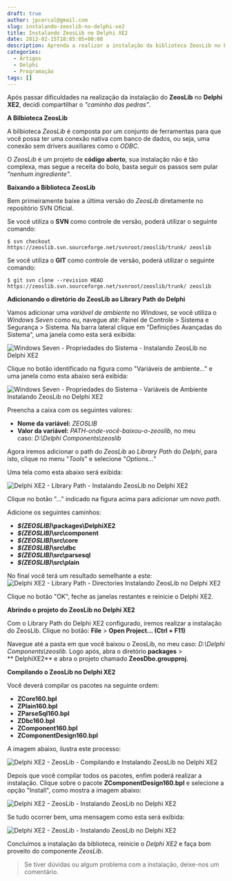 ```yaml
---
draft: true
author: jpcercal@gmail.com
slug: instalando-zeoslib-no-delphi-xe2
title: Instalando ZeosLib no Delphi XE2
date: 2012-02-15T18:05:05+00:00
description: Aprenda a realizar a instalação da biblioteca ZeosLib no Embarcadero RAD Studio Delphi XE2, este guia irá lhe apresentar um passo a passo da instalação.
categories:
  - Artigos
  - Delphi
  - Programação
tags: []
---
```


Após passar dificuldades na realização da instalação do **ZeosLib** no **Delphi XE2**, decidi compartilhar o _"caminho das pedras"_.

**A Bilbioteca ZeosLib**

A bilbioteca _ZeosLib_ é composta por um conjunto de ferramentas para que você possa ter uma conexão nativa com banco de dados, ou seja, uma conexão sem drivers auxiliares como o _ODBC_.

O _ZeosLib_ é um projeto de **código aberto**, sua instalação não é tão complexa, mas segue a receita do bolo, basta seguir os passos sem pular _"nenhum ingrediente"_.

**Baixando a Biblioteca ZeosLib**

Bem primeiramente baixe a última versão do _ZeosLib_ diretamente no repositório SVN Oficial.

Se você utiliza o **SVN** como controle de versão, poderá utilizar o seguinte comando:

```shell
$ svn checkout https://zeoslib.svn.sourceforge.net/svnroot/zeoslib/trunk/ zeoslib
```

Se você utiliza o **GIT** como controle de versão, poderá utilizar o seguinte comando:

```shell
$ git svn clone --revision HEAD https://zeoslib.svn.sourceforge.net/svnroot/zeoslib/trunk/ zeoslib
```

**Adicionando o diretório do ZeosLib ao Library Path do Delphi**

Vamos adicionar uma _variável de ambiente_ no _Windows_, se você utiliza o _Windows Seven_ como eu, navegue até: Painel de Controle > Sistema e Segurança > Sistema. Na barra lateral clique em "Definições Avançadas do Sistema", uma janela como esta será exibida:

![Windows Seven - Propriedades do Sistema - Instalando ZeosLib no Delphi XE2](http://sistemas.cekurte.com/wp-content/uploads/2012/12/Windows-Seven-Propriedades-do-Sistema.png "Instalando ZeosLib no Delphi XE2")

Clique no botão identificado na figura como "Variáveis de ambiente…" e uma janela como esta abaixo será exibida:

![Windows Seven - Propriedades do Sistema - Variáveis de Ambiente Instalando ZeosLib no Delphi XE2](http://sistemas.cekurte.com/wp-content/uploads/2012/12/Windows-Seven-Propriedades-do-Sistema-Variáveis-de-Ambiente.png "Instalando ZeosLib no Delphi XE2")

Preencha a caixa com os seguintes valores:

* **Nome da variável:** _ZEOSLIB_
* **Valor da variável:** _PATH-onde-você-baixou-o-zeoslib_, no meu caso: _D:\Delphi Components\zeoslib_

Agora iremos adicionar o path do _ZeosLib_ ao _Library Path_ do _Delphi_, para isto, clique no menu "_Tools_" e selecione "_Options..._"

Uma tela como esta abaixo será exibida:

![Delphi XE2 - Library Path - Instalando ZeosLib no Delphi XE2](http://sistemas.cekurte.com/wp-content/uploads/2012/12/Delphi-XE2-Library-Path.png "Instalando ZeosLib no Delphi XE2")

Clique no botão "..." indicado na figura acima para adicionar um novo _path_.

Adicione os seguintes caminhos:

* **_$(ZEOSLIB)_\packages\DelphiXE2**
* **_$(ZEOSLIB)_\src\component**
* **_$(ZEOSLIB)_\src\core**
* **_$(ZEOSLIB)_\src\dbc**
* **_$(ZEOSLIB)_\src\parsesql**
* **_$(ZEOSLIB)_\src\plain**

No final você terá um resultado semelhante a este: ![Delphi XE2 - Library Path - Directories Instalando ZeosLib no Delphi XE2](http://sistemas.cekurte.com/wp-content/uploads/2012/12/Delphi-XE2-Library-Path-Directories.png "Instalando ZeosLib no Delphi XE2")

Clique no botão "OK", feche as janelas restantes e reinicie o Delphi XE2.

**Abrindo o projeto do ZeosLib no Delphi XE2**

Com o Library Path do Delphi XE2 configurado, iremos realizar a instalação do ZeosLib. Clique no botão: **File** > **Open Project… (Ctrl + F11)**

Navegue até a pasta em que você baixou o ZeosLib, no meu caso: _D:\Delphi Components\zeoslib_. Logo após, abra o diretório **packages** > ** DelphiXE2** e abra o projeto chamado **ZeosDbo.groupproj**.

**Compilando o ZeosLib no Delphi XE2**

Você deverá compilar os pacotes na seguinte ordem:

* **ZCore160.bpl**
* **ZPlain160.bpl**
* **ZParseSql160.bpl**
* **ZDbc160.bpl**
* **ZComponent160.bpl**
* **ZComponentDesign160.bpl**

A imagem abaixo, ilustra este processo:

![Delphi XE2 - ZeosLib - Compilando e Instalando ZeosLib no Delphi XE2](http://sistemas.cekurte.com/wp-content/uploads/2012/12/Delphi-XE2-ZeosLib-Compilando.png "Instalando ZeosLib no Delphi XE2")

Depois que você compilar todos os pacotes, enfim poderá realizar a instalação. Clique sobre o pacote **ZComponentDesign160.bpl** e selecione a opção "Install", como mostra a imagem abaixo:

![Delphi XE2 - ZeosLib - Instalando ZeosLib no Delphi XE2](http://sistemas.cekurte.com/wp-content/uploads/2012/12/Delphi-XE2-ZeosLib-Instalando.png "Instalando ZeosLib no Delphi XE2")

Se tudo ocorrer bem, uma mensagem como esta será exibida:

![Delphi XE2 - ZeosLib - Instalando ZeosLib no Delphi XE2](http://sistemas.cekurte.com/wp-content/uploads/2012/12/Delphi-XE2-ZeosLib-Mensagem-de-instalação.png "Instalando ZeosLib no Delphi XE2")

Concluímos a instalação da biblioteca, reinicie o _Delphi XE2_ e faça bom proveito do componente _ZeosLib_.

> Se tiver dúvidas ou algum problema com a instalação, deixe-nos um comentário.
